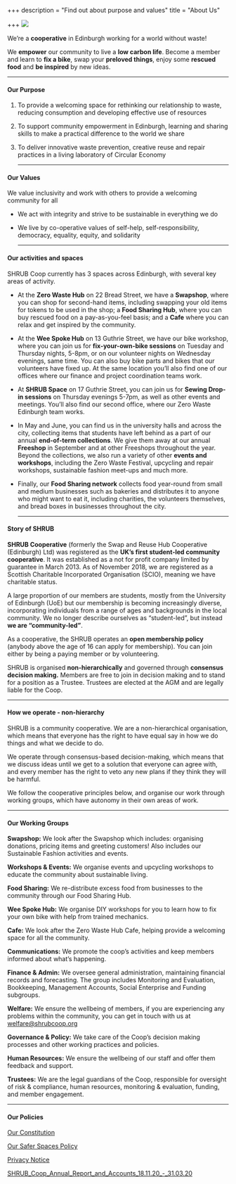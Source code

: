 +++
description = "Find out about purpose and values"
title = "About Us"

+++
![](https://res.cloudinary.com/shrub-co-op/image/upload/v1568674723/shrubcoop.org/media/vision_web_fyoad1.png)

We’re a **cooperative** in Edinburgh working for a world without waste!

We **empower** our community to live a **low carbon life**. Become a member and learn to **fix a bike**, swap your **preloved things**, enjoy some **rescued food** and **be inspired** by new ideas.

***

#### Our Purpose

1. To provide a welcoming space for rethinking our relationship to waste, reducing consumption and developing effective use of resources
2. To support community empowerment in Edinburgh, learning and sharing skills to make a practical difference to the world we share
3. To deliver innovative waste prevention, creative reuse and repair practices in a living laboratory of Circular Economy

   ***

#### Our Values

We value inclusivity and work with others to provide a welcoming community for all

* We act with integrity and strive to be sustainable in everything we do
* We live by co-operative values of self-help, self-responsibility, democracy, equality, equity, and solidarity

  ***

#### Our activities and spaces

SHRUB Coop currently has 3 spaces across Edinburgh, with several key areas of activity.

* At the **Zero Waste Hub** on 22 Bread Street, we have a **Swapshop**, where you can shop for second-hand items, including swapping your old items for tokens to be used in the shop; a **Food Sharing Hub**, where you can buy rescued food on a pay-as-you-feel basis; and a **Cafe** where you can relax and get inspired by the community.
* At the **Wee Spoke Hub** on 13 Guthrie Street, we have our bike workshop, where you can join us for **fix-your-own-bike sessions** on Tuesday and Thursday nights, 5-8pm, or on our volunteer nights on Wednesday evenings, same time. You can also buy bike parts and bikes that our volunteers have fixed up. At the same location you’ll also find one of our offices where our finance and project coordination teams work.
* At **SHRUB Space** on 17 Guthrie Street, you can join us for **Sewing Drop-in sessions** on Thursday evenings 5-7pm, as well as other events and meetings. You’ll also find our second office, where our Zero Waste Edinburgh team works.
* In May and June, you can find us in the university halls and across the city, collecting items that students have left behind as a part of our annual **end-of-term collections**. We give them away at our annual **Freeshop** in September and at other Freeshops throughout the year. Beyond the collections, we also run a variety of other **events and workshops**, including the Zero Waste Festival, upcycling and repair workshops, sustainable fashion meet-ups and much more.
* Finally, our **Food Sharing network** collects food year-round from small and medium businesses such as bakeries and distributes it to anyone who might want to eat it, including charities, the volunteers themselves, and bread boxes in businesses throughout the city.

  ***

#### Story of SHRUB

**SHRUB Cooperative** (formerly the Swap and Reuse Hub Cooperative (Edinburgh) Ltd) was registered as the **UK’s first student-­led community co­operative**. It was established as a not for profit company limited by guarantee in March 2013. As of November 2018, we are registered as a Scottish Charitable Incorporated Organisation (SCIO), meaning we have charitable status.

A large proportion of our members are students, mostly from the University of Edinburgh (UoE) but our membership is becoming increasingly diverse, incorporating individuals from a range of ages and backgrounds in the local community. We no longer describe ourselves as “student-led”, but instead **we are “community-led”**.

As a co­operative, the SHRUB operates an **open membership policy** (anybody above the age of 16 can apply for membership). You can join either by being a paying member or by volunteering.

SHRUB is organised **non-hierarchically** and governed through **consensus decision making.** Members are free to join in decision making and to stand for a position as a Trustee. Trustees are elected at the AGM and are legally liable for the Co­op.

***

#### How we operate - non-hierarchy

SHRUB is a community cooperative. We are a non-hierarchical organisation, which means that everyone has the right to have equal say in how we do things and what we decide to do.

We operate through consensus-based decision-making, which means that we discuss ideas until we get to a solution that everyone can agree with, and every member has the right to veto any new plans if they think they will be harmful.

We follow the cooperative principles below, and organise our work through working groups, which have autonomy in their own areas of work.

***

#### Our Working Groups

**Swapshop:** We look after the Swapshop which includes: organising donations, pricing items and greeting customers! Also includes our Sustainable Fashion activities and events.

**Workshops & Events:** We organise events and upcycling workshops to educate the community about sustainable living.

**Food Sharing:** We re-distribute excess food from businesses to the community through our Food Sharing Hub.

**Wee Spoke Hub:** We organise DIY workshops for you to learn how to fix your own bike with help from trained mechanics.

**Cafe:** We look after the Zero Waste Hub Cafe, helping provide a welcoming space for all the community.

**Communications:** We promote the coop’s activities and keep members informed about what’s happening.

**Finance & Admin:** We oversee general administration, maintaining financial records and forecasting. The group includes Monitoring and Evaluation, Bookkeeping, Management Accounts, Social Enterprise and Funding subgroups.

**Welfare:** We ensure the wellbeing of members, if you are experiencing any problems within the community, you can get in touch with us at welfare@shrubcoop.org

**Governance & Policy:** We take care of the Coop’s decision making processes and other working practices and policies.

**Human Resources:** We ensure the wellbeing of our staff and offer them feedback and support.

**Trustees:** We are the legal guardians of the Coop, responsible for oversight of risk & compliance, human resources, monitoring & evaluation, funding, and member engagement.

***

#### Our Policies

[Our Constitution](https://res.cloudinary.com/shrub-co-op/image/upload/v1578412034/shrubcoop.org/media/Revised_SHRUB_Cooperative_SCIO_constitution_-_December_2019_tvcgsc.pdf "Revised_SHRUB_Cooperative_SCIO_constitution_-_December_2019_tvcgsc.pdf")

[Our Safer Spaces Policy](https://res.cloudinary.com/shrub-co-op/image/upload/v1573736447/shrubcoop.org/media/SHRUB_Safer_Spaces_Policy_3.0_k1sjgv.pdf "Our Safer Spaces Policy")

[Privacy Notice](https://res.cloudinary.com/shrub-co-op/image/upload/v1575476568/shrubcoop.org/media/SHRUB_Privacy_Notice_2019_vgmtc3.pdf "SHRUB_Privacy_Notice_2019_vgmtc3.pdf")

[SHRUB_Coop_Annual_Report_and_Accounts_18.11.20_-_31.03.20](https://res.cloudinary.com/shrub-co-op/image/upload/v1601983174/shrubcoop.org/media/SHRUB_Coop_Annual_Report_and_Accounts_18.11.20_-_31.03.20_cpbntw.pdf "SHRUB Coop Annual Report and Accounts 18.11.20-31.03.20")